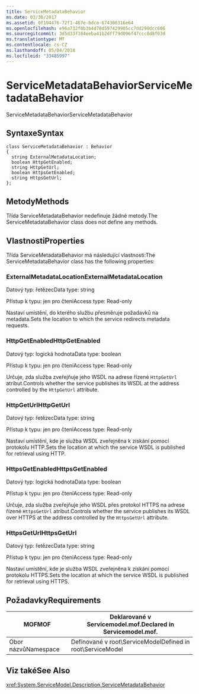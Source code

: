 ```yaml
---
title: ServiceMetadataBehavior
ms.date: 03/30/2017
ms.assetid: 0f194476-72f1-467e-bdce-674306316e64
ms.openlocfilehash: e96a732f8b3b4d78d597429905cc7dd290dcc606
ms.sourcegitcommit: 3d5d33f384eeba41b2dff79d096f47ccc8d8f03d
ms.translationtype: MT
ms.contentlocale: cs-CZ
ms.lasthandoff: 05/04/2018
ms.locfileid: "33485997"
---
```

# <a name="servicemetadatabehavior"></a><span data-ttu-id="33b61-102">ServiceMetadataBehavior</span><span class="sxs-lookup"><span data-stu-id="33b61-102">ServiceMetadataBehavior</span></span>
<span data-ttu-id="33b61-103">ServiceMetadataBehavior</span><span class="sxs-lookup"><span data-stu-id="33b61-103">ServiceMetadataBehavior</span></span>  
  
## <a name="syntax"></a><span data-ttu-id="33b61-104">Syntaxe</span><span class="sxs-lookup"><span data-stu-id="33b61-104">Syntax</span></span>  
  
```  
class ServiceMetadataBehavior : Behavior  
{  
  string ExternalMetadataLocation;  
  boolean HttpGetEnabled;  
  string HttpGetUrl;  
  boolean HttpsGetEnabled;  
  string HttpsGetUrl;  
};  
```  
  
## <a name="methods"></a><span data-ttu-id="33b61-105">Metody</span><span class="sxs-lookup"><span data-stu-id="33b61-105">Methods</span></span>  
 <span data-ttu-id="33b61-106">Třída ServiceMetadataBehavior nedefinuje žádné metody.</span><span class="sxs-lookup"><span data-stu-id="33b61-106">The ServiceMetadataBehavior class does not define any methods.</span></span>  
  
## <a name="properties"></a><span data-ttu-id="33b61-107">Vlastnosti</span><span class="sxs-lookup"><span data-stu-id="33b61-107">Properties</span></span>  
 <span data-ttu-id="33b61-108">Třída ServiceMetadataBehavior má následující vlastnosti:</span><span class="sxs-lookup"><span data-stu-id="33b61-108">The ServiceMetadataBehavior class has the following properties:</span></span>  
  
### <a name="externalmetadatalocation"></a><span data-ttu-id="33b61-109">ExternalMetadataLocation</span><span class="sxs-lookup"><span data-stu-id="33b61-109">ExternalMetadataLocation</span></span>  
 <span data-ttu-id="33b61-110">Datový typ: řetězec</span><span class="sxs-lookup"><span data-stu-id="33b61-110">Data type: string</span></span>  
  
 <span data-ttu-id="33b61-111">Přístup k typu: jen pro čtení</span><span class="sxs-lookup"><span data-stu-id="33b61-111">Access type: Read-only</span></span>  
  
 <span data-ttu-id="33b61-112">Nastaví umístění, do kterého službu přesměruje požadavků na metadata.</span><span class="sxs-lookup"><span data-stu-id="33b61-112">Sets the location to which the service redirects metadata requests.</span></span>  
  
### <a name="httpgetenabled"></a><span data-ttu-id="33b61-113">HttpGetEnabled</span><span class="sxs-lookup"><span data-stu-id="33b61-113">HttpGetEnabled</span></span>  
 <span data-ttu-id="33b61-114">Datový typ: logická hodnota</span><span class="sxs-lookup"><span data-stu-id="33b61-114">Data type: boolean</span></span>  
  
 <span data-ttu-id="33b61-115">Přístup k typu: jen pro čtení</span><span class="sxs-lookup"><span data-stu-id="33b61-115">Access type: Read-only</span></span>  
  
 <span data-ttu-id="33b61-116">Určuje, zda služba zveřejňuje jeho WSDL na adrese řízené `HttpGetUrl` atribut.</span><span class="sxs-lookup"><span data-stu-id="33b61-116">Controls whether the service publishes its WSDL at the address controlled by the `HttpGetUrl` attribute.</span></span>  
  
### <a name="httpgeturl"></a><span data-ttu-id="33b61-117">HttpGetUrl</span><span class="sxs-lookup"><span data-stu-id="33b61-117">HttpGetUrl</span></span>  
 <span data-ttu-id="33b61-118">Datový typ: řetězec</span><span class="sxs-lookup"><span data-stu-id="33b61-118">Data type: string</span></span>  
  
 <span data-ttu-id="33b61-119">Přístup k typu: jen pro čtení</span><span class="sxs-lookup"><span data-stu-id="33b61-119">Access type: Read-only</span></span>  
  
 <span data-ttu-id="33b61-120">Nastaví umístění, kde je služba WSDL zveřejněna k získání pomocí protokolu HTTP.</span><span class="sxs-lookup"><span data-stu-id="33b61-120">Sets the location at which the service WSDL is published for retrieval using HTTP.</span></span>  
  
### <a name="httpsgetenabled"></a><span data-ttu-id="33b61-121">HttpsGetEnabled</span><span class="sxs-lookup"><span data-stu-id="33b61-121">HttpsGetEnabled</span></span>  
 <span data-ttu-id="33b61-122">Datový typ: logická hodnota</span><span class="sxs-lookup"><span data-stu-id="33b61-122">Data type: boolean</span></span>  
  
 <span data-ttu-id="33b61-123">Přístup k typu: jen pro čtení</span><span class="sxs-lookup"><span data-stu-id="33b61-123">Access type: Read-only</span></span>  
  
 <span data-ttu-id="33b61-124">Určuje, zda služba zveřejňuje jeho WSDL přes protokol HTTPS na adrese řízené `HttpsGetUrl` atribut.</span><span class="sxs-lookup"><span data-stu-id="33b61-124">Controls whether the service publishes its WSDL over HTTPS at the address controlled by the `HttpsGetUrl` attribute.</span></span>  
  
### <a name="httpsgeturl"></a><span data-ttu-id="33b61-125">HttpsGetUrl</span><span class="sxs-lookup"><span data-stu-id="33b61-125">HttpsGetUrl</span></span>  
 <span data-ttu-id="33b61-126">Datový typ: řetězec</span><span class="sxs-lookup"><span data-stu-id="33b61-126">Data type: string</span></span>  
  
 <span data-ttu-id="33b61-127">Přístup k typu: jen pro čtení</span><span class="sxs-lookup"><span data-stu-id="33b61-127">Access type: Read-only</span></span>  
  
 <span data-ttu-id="33b61-128">Nastaví umístění, kde je služba WSDL zveřejněna k získání pomocí protokolu HTTPS.</span><span class="sxs-lookup"><span data-stu-id="33b61-128">Sets the location at which the service WSDL is published for retrieval using HTTPS.</span></span>  
  
## <a name="requirements"></a><span data-ttu-id="33b61-129">Požadavky</span><span class="sxs-lookup"><span data-stu-id="33b61-129">Requirements</span></span>  
  
|<span data-ttu-id="33b61-130">MOF</span><span class="sxs-lookup"><span data-stu-id="33b61-130">MOF</span></span>|<span data-ttu-id="33b61-131">Deklarované v Servicemodel.mof.</span><span class="sxs-lookup"><span data-stu-id="33b61-131">Declared in Servicemodel.mof.</span></span>|  
|---------|-----------------------------------|  
|<span data-ttu-id="33b61-132">Obor názvů</span><span class="sxs-lookup"><span data-stu-id="33b61-132">Namespace</span></span>|<span data-ttu-id="33b61-133">Definované v root\ServiceModel</span><span class="sxs-lookup"><span data-stu-id="33b61-133">Defined in root\ServiceModel</span></span>|  
  
## <a name="see-also"></a><span data-ttu-id="33b61-134">Viz také</span><span class="sxs-lookup"><span data-stu-id="33b61-134">See Also</span></span>  
 <xref:System.ServiceModel.Description.ServiceMetadataBehavior>
